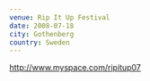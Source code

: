 ```yaml
---
venue: Rip It Up Festival
date: 2008-07-18
city: Gothenberg
country: Sweden
---
```


http://www.myspace.com/ripitup07